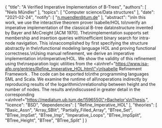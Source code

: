 {
    "title": "A Verified Imperative Implementation of B-Trees",
    "authors": [
        "Niels Mündler"
    ],
    "topics": [
        "Computer science/Data structures"
    ],
    "date": "2021-02-24",
    "notify": [
        "n.muendler@tum.de"
    ],
    "abstract": "\nIn this work, we use the interactive theorem prover Isabelle/HOL to\nverify an imperative implementation of the classical B-tree data\nstructure invented by Bayer and McCreight [ACM 1970]. The\nimplementation supports set membership and insertion queries with\nefficient binary search for intra-node navigation. This is\naccomplished by first specifying the structure abstractly in the\nfunctional modeling language HOL and proving functional correctness.\nUsing manual refinement, we derive an imperative implementation in\nImperative/HOL. We show the validity of this refinement using the\nseparation logic utilities from the <a\nhref=\"https://www.isa-afp.org/entries/Refine_Imperative_HOL.html\">\nIsabelle Refinement Framework </a> . The code can be exported to\nthe programming languages SML and Scala. We examine the runtime of all\noperations indirectly by reproducing results of the logarithmic\nrelationship between height and the number of nodes.  The results are\ndiscussed in greater detail in the corresponding <a\nhref=\"https://mediatum.ub.tum.de/1596550\">Bachelor's\nThesis</a>.",
    "licence": "BSD",
    "dependencies": [
        "Refine_Imperative_HOL"
    ],
    "theories": [
        "Basic_Assn",
        "Array_SBlit",
        "Partially_Filled_Array",
        "BTree_Set",
        "BTree_ImpSet",
        "BTree_Imp",
        "Imperative_Loops",
        "BTree_ImpSplit",
        "BTree_Height",
        "BTree",
        "BTree_Split"
    ]
}